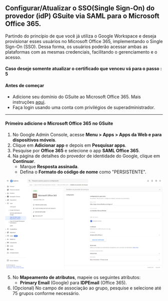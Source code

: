 ## Configurar/Atualizar o SSO(Single Sign-On) do provedor (idP) GSuite via SAML para o Microsoft Office 365.

Partindo do princípio de que você já utiliza o Google Workspace e deseja provisionar esses usuários no Microsoft Office 365, implementando o Single Sign-On (SSO). Dessa forma, os usuários poderão acessar ambas as plataformas com as mesmas credenciais, facilitando o gerenciamento e o acesso.

#### Caso deseje somente atualizar o certificado que venceu vá para o passo : 5
#### Antes de começar
- Adicione seu domínio do GSuite ao Microsoft Office 365. Mais instruções [aqui](https://learn.microsoft.com/pt-br/microsoft-365/admin/setup/add-domain?view=o365-worldwide).
- Faça login usando uma conta com privilégios de superadministrador. 

___
#### Primeiro adicione o Microsoft Office 365 no GSuite
1. No Google Admin Console, acesse **Menu > Apps > Apps da Web e para dispositivos móveis**.
2. Clique em **Adicionar app** e depois em **Pesquisar apps**.
3. Pesquise por **Office 365** e selecione o app **SAML Office 365**.
4. Na página de detalhes do provedor de identidade do Google, clique em **Continuar**.
   - Marque **Resposta assinada**.
   - Defina o **Formato do código de nome** como "PERSISTENTE".

<img src="/assets/imgs/configGSuiteOffice365.png">

5. No **Mapeamento de atributos**, mapeie os seguintes atributos:
   - **Primary Email** (Google) para **IDPEmail** (Office 365).
6. (Opcional) No campo de associação ao grupo, pesquise e selecione até 75 grupos conforme necessário.
